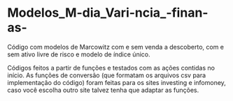 # Modelos_M-dia_Vari-ncia_-finan-as-
Código com modelos de Marcowitz com e sem venda a descoberto, com e sem ativo livre de risco e modelo de índice único.

Códigos feitos a partir de funções e testados com as ações contidas no início. As funções de conversão (que formatam os arquivos csv para implementação do código) foram feitas para os sites investing e infomoney, caso você escolha outro site talvez tenha que adaptar as funções. 
